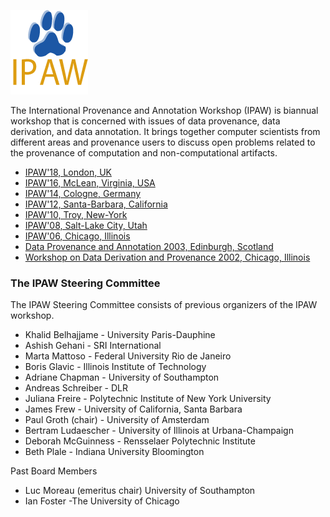 ![ipaw logo](logo-ipaw.gif)

The International Provenance and Annotation Workshop (IPAW) is biannual workshop that is concerned with issues of data provenance, data derivation, and data annotation. It brings together computer scientists from different areas and provenance users to discuss open problems related to the provenance of computation and non-computational artifacts.

* [IPAW'18, London, UK](http://provenanceweek2018.org)
* [IPAW'16, McLean, Virginia, USA](http://www2.mitre.org/public/provenance2016/index.html)
* [IPAW'14, Cologne, Germany](https://provenanceweek.dlr.de/ipaw)
* [IPAW'12, Santa-Barbara, California](http://ipaw2012.bren.ucsb.edu)
* [IPAW'10, Troy, New-York](http://tw.rpi.edu/portal/IPAW2010)
* [IPAW'08, Salt-Lake City, Utah](http://www.sci.utah.edu/ipaw2008/index.html)
* [IPAW'06, Chicago, Illinois](http://www.ipaw.info/ipaw06/index.html)
* [Data Provenance and Annotation 2003, Edinburgh, Scotland](http://www.nesc.ac.uk/esi/events/304/)
* [Workshop on Data Derivation and Provenance 2002, Chicago, Illinois](http://www.ipaw.info/chicago02/position_papers.html)
 

### The IPAW Steering Committee

The IPAW Steering Committee consists of previous organizers of the IPAW workshop.


* Khalid Belhajjame - University Paris-Dauphine
* Ashish Gehani - SRI International
* Marta Mattoso - Federal University Rio de Janeiro
* Boris Glavic - Illinois Institute of Technology
* Adriane Chapman - University of Southampton
* Andreas Schreiber - DLR
* Juliana Freire	- Polytechnic Institute of New York University
* James Frew	- University of California, Santa Barbara
* Paul Groth (chair)	- University of Amsterdam
* Bertram Ludaescher	- University of Illinois at Urbana-Champaign
* Deborah McGuinness	- Rensselaer Polytechnic Institute
* Beth Plale	- Indiana University Bloomington

Past Board Members
* Luc Moreau (emeritus chair)	University of Southampton
* Ian Foster	-The University of Chicago
